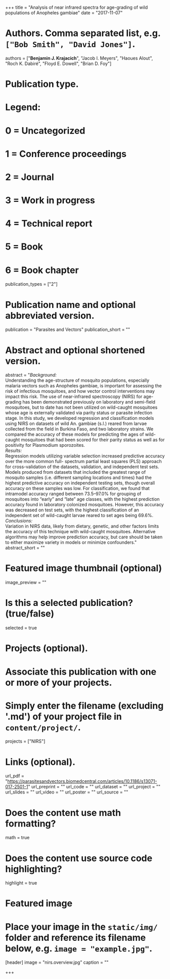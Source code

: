 +++
title = "Analysis of near infrared spectra for age-grading of wild populations of Anopheles gambiae"
date = "2017-11-07"

# Authors. Comma separated list, e.g. `["Bob Smith", "David Jones"]`.
authors = ["**Benjamin J. Krajacich**", "Jacob I. Meyers", "Haoues Alout", "Roch K. Dabiré", "Floyd E. Dowell", "Brian D. Foy"]

# Publication type.
# Legend:
# 0 = Uncategorized
# 1 = Conference proceedings
# 2 = Journal
# 3 = Work in progress
# 4 = Technical report
# 5 = Book
# 6 = Book chapter
publication_types = ["2"]

# Publication name and optional abbreviated version.
publication = "Parasites and Vectors"
publication_short = ""

# Abstract and optional shortened version.
abstract = "*Background:* <br /> Understanding the age-structure of mosquito populations, especially malaria vectors such as Anopheles gambiae, is important for assessing the risk of infectious mosquitoes, and how vector control interventions may impact this risk. The use of near-infrared spectroscopy (NIRS) for age-grading has been demonstrated previously on laboratory and semi-field mosquitoes, but to date has not been utilized on wild-caught mosquitoes whose age is externally validated via parity status or parasite infection stage. In this study, we developed regression and classification models using NIRS on datasets of wild An. gambiae (s.l.) reared from larvae collected from the field in Burkina Faso, and two laboratory strains. We compared the accuracy of these models for predicting the ages of wild-caught mosquitoes that had been scored for their parity status as well as for positivity for Plasmodium sporozoites.<br />*Results:* <br />Regression models utilizing variable selection increased predictive accuracy over the more common full- spectrum partial least squares (PLS) approach for cross-validation of the datasets, validation, and independent test sets. Models produced from datasets that included the greatest range of mosquito samples (i.e. different sampling locations and times) had the highest predictive accuracy on independent testing sets, though overall accuracy on these samples was low. For classification, we found that intramodel accuracy ranged between 73.5–97.0% for grouping of mosquitoes into “early” and “late” age classes, with the highest prediction accuracy found in laboratory colonized mosquitoes. However, this accuracy was decreased on test sets, with the highest classification of an independent set of wild-caught larvae reared to set ages being 69.6%.<br />*Conclusions:*<br /> Variation in NIRS data, likely from dietary, genetic, and other factors limits the accuracy of this technique with wild-caught mosquitoes. Alternative algorithms may help improve prediction accuracy, but care should be taken to either maximize variety in models or minimize confounders."
abstract_short = ""

# Featured image thumbnail (optional)
image_preview = ""

# Is this a selected publication? (true/false)
selected = true

# Projects (optional).
#   Associate this publication with one or more of your projects.
#   Simply enter the filename (excluding '.md') of your project file in `content/project/`.
projects = ["NIRS"]

# Links (optional).
url_pdf = "https://parasitesandvectors.biomedcentral.com/articles/10.1186/s13071-017-2501-1"
url_preprint = ""
url_code = ""
url_dataset = ""
url_project = ""
url_slides = ""
url_video = ""
url_poster = ""
url_source = ""

# Does the content use math formatting?
math = true

# Does the content use source code highlighting?
highlight = true

# Featured image
# Place your image in the `static/img/` folder and reference its filename below, e.g. `image = "example.jpg"`.
[header]
image = "nirs.overview.jpg"
caption = ""

+++

